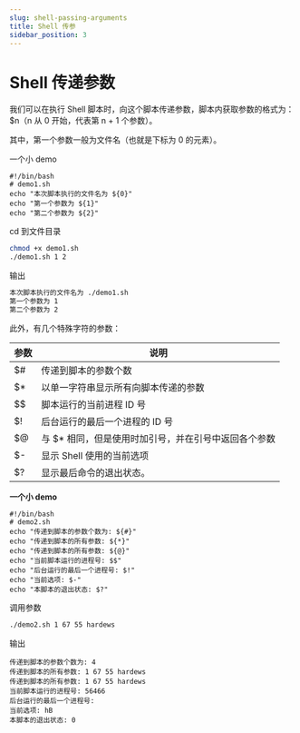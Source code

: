 ```yaml
---
slug: shell-passing-arguments
title: Shell 传参
sidebar_position: 3
---
```




# Shell 传递参数

我们可以在执行 Shell 脚本时，向这个脚本传递参数，脚本内获取参数的格式为：$n（n 从 0 开始，代表第 n + 1 个参数）。

其中，第一个参数一般为文件名（也就是下标为 0 的元素）。

一个小 demo

```shell
#!/bin/bash
# demo1.sh
echo "本次脚本执行的文件名为 ${0}"
echo "第一个参数为 ${1}"
echo "第二个参数为 ${2}"
```

cd 到文件目录

```sh
chmod +x demo1.sh
./demo1.sh 1 2
```

输出

```sh
本次脚本执行的文件名为 ./demo1.sh
第一个参数为 1
第二个参数为 2
```

此外，有几个特殊字符的参数：

| 参数 | 说明                                                 |
| ---- | ---------------------------------------------------- |
| $#   | 传递到脚本的参数个数                                 |
| $*   | 以单一字符串显示所有向脚本传递的参数                 |
| $$   | 脚本运行的当前进程 ID 号                             |
| $!   | 后台运行的最后一个进程的 ID 号                       |
| $@   | 与 $* 相同，但是使用时加引号，并在引号中返回各个参数 |
| $-   | 显示 Shell 使用的当前选项                            |
| $?   | 显示最后命令的退出状态。                             |

**一个小 demo**

```shell
#!/bin/bash
# demo2.sh
echo "传递到脚本的参数个数为: ${#}"
echo "传递到脚本的所有参数: ${*}"
echo "传递到脚本的所有参数: ${@}"
echo "当前脚本运行的进程号: $$"
echo "后台运行的最后一个进程号: $!"
echo "当前选项: $-"
echo "本脚本的退出状态: $?"
```

调用参数

```sh
./demo2.sh 1 67 55 hardews
```

输出

```text
传递到脚本的参数个数为: 4
传递到脚本的所有参数: 1 67 55 hardews
传递到脚本的所有参数: 1 67 55 hardews
当前脚本运行的进程号: 56466
后台运行的最后一个进程号: 
当前选项: hB
本脚本的退出状态: 0
```

